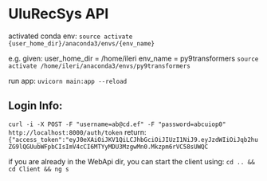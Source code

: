 # UluRecSys API

activated conda env:
`source activate {user_home_dir}/anaconda3/envs/{env_name}`

e.g. given:
user_home_dir = /home/ileri
env_name = py9transformers
`source activate /home/ileri/anaconda3/envs/py9transformers`

run app: 
`uvicorn main:app --reload`


## Login Info:
``` curl -i -X POST -F "username=ab@cd.ef" -F "password=abcuiop0" http://localhost:8000/auth/token ```
 return: ```{"access_token":"eyJ0eXAiOiJKV1QiLCJhbGciOiJIUzI1NiJ9.eyJzdWIiOiJqb2huZG9lQGUubWFpbCIsImV4cCI6MTYyMDU3MzgwMn0.Mkzpm6rVC58sUWQC```


if you are already in the WebApi dir, you can start the client using:
`
cd .. && cd Client && ng s
`
